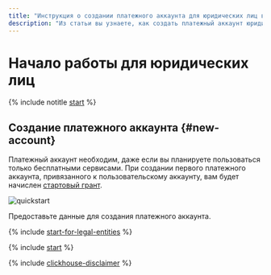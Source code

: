 ```yaml
---
title: "Инструкция о создании платежного аккаунта для юридических лиц в {{ yandex-cloud }}"
description: "Из статьи вы узнаете, как создать платежный аккаунт юридическому лицу в {{ yandex-cloud }}. Отвечаем на частые вопросы: платежный аккаунт и платное потребление; стартовый грант; документы."
---
```


# Начало работы для юридических лиц

{% include notitle [start](../_includes/quickstart-start.md) %}

## Создание платежного аккаунта {#new-account}

Платежный аккаунт необходим, даже если вы планируете пользоваться только бесплатными сервисами. При создании первого платежного аккаунта, привязанного к пользовательскому аккаунту, вам будет начислен [стартовый грант](../usage-grant.md).

![quickstart](../../_assets/overview/legal-entity-trial-period.svg)

Предоставьте данные для создания платежного аккаунта.

{% include [start-for-legal-entities](../../_includes/billing/billing-account-create-legal-entities.md) %}

{% include [start](../_includes/quickstart-qa-whats-next.md) %}

{% include [clickhouse-disclaimer](../../_includes/clickhouse-disclaimer.md) %}